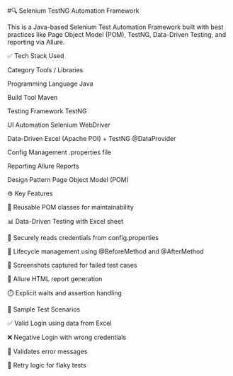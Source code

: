 #🔍 Selenium TestNG Automation Framework
 
This is a Java-based Selenium Test Automation Framework built with best practices like Page Object Model (POM), TestNG, Data-Driven Testing, and reporting via Allure.

✅ Tech Stack Used

Category	              Tools / Libraries

Programming Language	  Java

Build Tool	            Maven

Testing Framework	     TestNG

UI Automation	Selenium WebDriver

Data-Driven	           Excel (Apache POI) + TestNG @DataProvider

Config Management	     .properties file

Reporting	             Allure Reports

Design Pattern	       Page Object Model (POM)

⚙️ Key Features

🔄 Reusable POM classes for maintainability

📊 Data-Driven Testing with Excel sheet

🔑 Securely reads credentials from config.properties

🧪 Lifecycle management using @BeforeMethod and @AfterMethod

📸 Screenshots captured for failed test cases

📁 Allure HTML report generation

⏱️ Explicit waits and assertion handling

🧪 Sample Test Scenarios

✅ Valid Login using data from Excel

❌ Negative Login with wrong credentials

📝 Validates error messages

🔄 Retry logic for flaky tests

